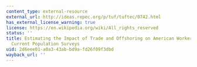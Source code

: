 ```yaml
---
content_type: external-resource
external_url: http://ideas.repec.org/p/tuf/tuftec/0742.html
has_external_license_warning: true
license: https://en.wikipedia.org/wiki/All_rights_reserved
status: ''
title: Estimating the Impact of Trade and Offshoring on American Workers Using the
  Current Population Surveys
uid: 2d6eee01-a0a3-43ab-bd9a-fd26f09f3dbd
wayback_url: ''
---
```

